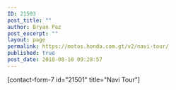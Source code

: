 ```yaml
---
ID: 21503
post_title: ""
author: Bryan Paz
post_excerpt: ""
layout: page
permalink: https://motos.honda.com.gt/v2/navi-tour/
published: true
post_date: 2018-08-10 09:28:57
---
```

[contact-form-7 id="21501" title="Navi Tour"]